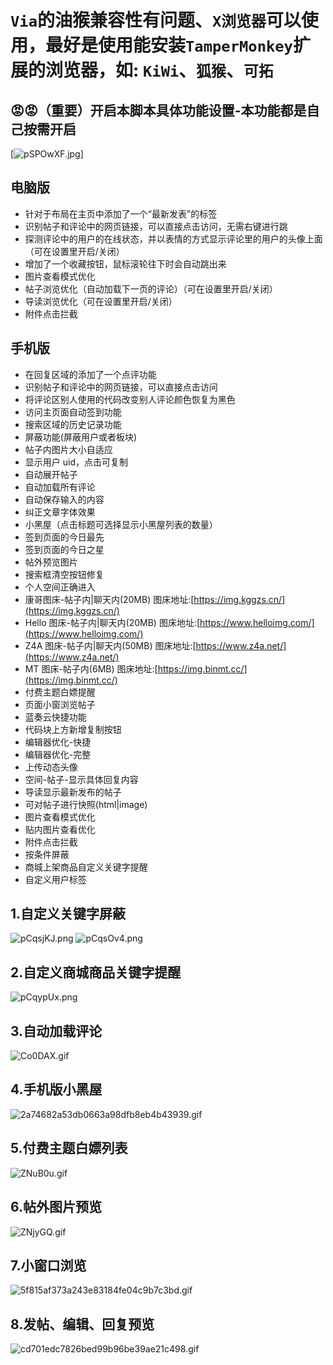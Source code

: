 # `Via`的油猴兼容性有问题、`X浏览器`可以使用，最好是使用能安装`TamperMonkey`扩展的浏览器，如: `KiWi`、`狐猴`、`可拓`

## 😡😡（重要）开启本脚本具体功能设置-本功能都是自己按需开启

[![pSPOwXF.jpg](https://s1.ax1x.com/2023/01/03/pSPOwXF.jpg)]

## 电脑版

- 针对于布局在主页中添加了一个“最新发表”的标签
- 识别帖子和评论中的网页链接，可以直接点击访问，无需右键进行跳
- 探测评论中的用户的在线状态，并以表情的方式显示评论里的用户的头像上面（可在设置里开启/关闭）
- 增加了一个收藏按钮，鼠标滚轮往下时会自动跳出来
- 图片查看模式优化
- 帖子浏览优化（自动加载下一页的评论）（可在设置里开启/关闭）
- 导读浏览优化（可在设置里开启/关闭）
- 附件点击拦截

## 手机版

- 在回复区域的添加了一个点评功能
- 识别帖子和评论中的网页链接，可以直接点击访问
- 将评论区别人使用的代码改变别人评论颜色恢复为黑色
- 访问主页面自动签到功能
- 搜索区域的历史记录功能
- 屏蔽功能(屏蔽用户或者板块)
- 帖子内图片大小自适应
- 显示用户 uid，点击可复制
- 自动展开帖子
- 自动加载所有评论
- 自动保存输入的内容
- 纠正文章字体效果
- 小黑屋（点击标题可选择显示小黑屋列表的数量）
- 签到页面的今日最先
- 签到页面的今日之星
- 帖外预览图片
- 搜索框清空按钮修复
- 个人空间正确进入
- 康哥图床-帖子内|聊天内(20MB) 图床地址:[https://img.kggzs.cn/](https://img.kggzs.cn/)
- Hello 图床-帖子内|聊天内(20MB) 图床地址:[https://www.helloimg.com/](https://www.helloimg.com/)
- Z4A 图床-帖子内|聊天内(50MB) 图床地址:[https://www.z4a.net/](https://www.z4a.net/)
- MT 图床-帖子内(6MB) 图床地址:[https://img.binmt.cc/](https://img.binmt.cc/)
- 付费主题白嫖提醒
- 页面小窗浏览帖子
- 蓝奏云快捷功能
- 代码块上方新增复制按钮
- 编辑器优化-快捷
- 编辑器优化-完整
- 上传动态头像
- 空间-帖子-显示具体回复内容
- 导读显示最新发布的帖子
- 可对帖子进行快照(html|image)
- 图片查看模式优化
- 贴内图片查看优化
- 附件点击拦截
- 按条件屏蔽
- 商城上架商品自定义关键字提醒
- 自定义用户标签

## 1.自定义关键字屏蔽

![pCqsjKJ.png](https://s1.ax1x.com/2023/07/23/pCqsjKJ.png)
![pCqsOv4.png](https://s1.ax1x.com/2023/07/23/pCqsOv4.png)

## 2.自定义商城商品关键字提醒

![pCqypUx.png](https://s1.ax1x.com/2023/07/23/pCqypUx.png)

## 3.自动加载评论

![Co0DAX.gif](https://vip.helloimg.com/i/2024/03/17/65f68b7835abf.gif)

## 4.手机版小黑屋

![2a74682a53db0663a98dfb8eb4b43939.gif](https://www.z4a.net/images/2023/07/23/2a74682a53db0663a98dfb8eb4b43939.gif)

## 5.付费主题白嫖列表

![ZNuB0u.gif](https://vip.helloimg.com/i/2024/03/17/65f68b79ac9d2.gif)

## 6.帖外图片预览

![ZNjyGQ.gif](https://vip.helloimg.com/i/2024/03/17/65f68b7b2ba4d.gif)

## 7.小窗口浏览

![5f815af373a243e83184fe04c9b7c3bd.gif](https://www.z4a.net/images/2023/07/23/5f815af373a243e83184fe04c9b7c3bd.gif)

## 8.发帖、编辑、回复预览

![cd701edc7826bed99b96be39ae21c498.gif](https://www.z4a.net/images/2023/07/23/cd701edc7826bed99b96be39ae21c498.gif)
